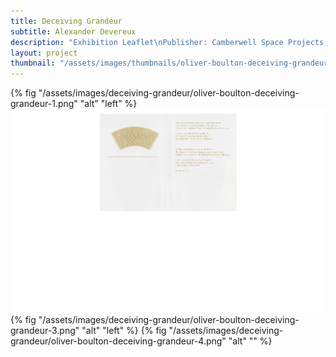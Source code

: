 ```yaml
---
title: Deceiving Grandeur
subtitle: Alexander Devereux
description: "Exhibition Leaflet\nPublisher: Camberwell Space Projects, 2015\nDesign: Oliver Boulton\nEdition of 250, 2pp.\nRisograph, folded, 297 × 420mm"
layout: project
thumbnail: "/assets/images/thumbnails/oliver-boulton-deceiving-grandeur-4.png"
---
```


{% fig "/assets/images/deceiving-grandeur/oliver-boulton-deceiving-grandeur-1.png" "alt" "left" %}
![jsfh](/assets/images/deceiving-grandeur/oliver-boulton-deceiving-grandeur-2.png)
{% fig "/assets/images/deceiving-grandeur/oliver-boulton-deceiving-grandeur-3.png" "alt" "left" %}
{% fig "/assets/images/deceiving-grandeur/oliver-boulton-deceiving-grandeur-4.png" "alt" "" %}